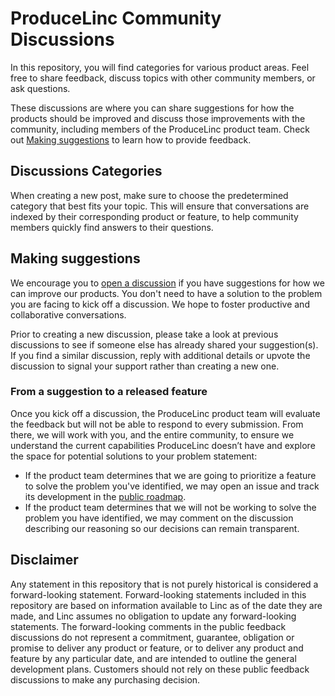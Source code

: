 # ProduceLinc Community Discussions

In this repository, you will find categories for various product areas. Feel free to share feedback, discuss topics with other community members, or ask questions.

These discussions are where you can share suggestions for how the products should be improved and discuss those improvements with the community, including members of the ProduceLinc product team. Check out [Making suggestions](#making-suggestions) to learn how to provide feedback.

## Discussions Categories

When creating a new post, make sure to choose the predetermined category that best fits your topic. This will ensure that conversations are indexed by their corresponding product or feature, to help community members quickly find answers to their questions.

## Making suggestions

We encourage you to [open a discussion](https://github.com/orgs/community/discussions) if you have suggestions for how we can improve our products. You don't need to have a solution to the problem you are facing to kick off a discussion. We hope to foster productive and collaborative conversations.

Prior to creating a new discussion, please take a look at previous discussions to see if someone else has already shared your suggestion(s). If you find a similar discussion, reply with additional details or upvote the discussion to signal your support rather than creating a new one.

### From a suggestion to a released feature

Once you kick off a discussion, the ProduceLinc product team will evaluate the feedback but will not be able to respond to every submission. From there, we will work with you, and the entire community, to ensure we understand the current capabilities ProduceLinc doesn’t have and explore the space for potential solutions to your problem statement:

- If the product team determines that we are going to prioritize a feature to solve the problem you've identified, we may open an issue and track its development in the [public roadmap](https://github.com/orgs/Linc-Community/projects/3).
- If the product team determines that we will not be working to solve the problem you have identified, we may comment on the discussion describing our reasoning so our decisions can remain transparent.

## Disclaimer

Any statement in this repository that is not purely historical is considered a forward-looking statement. Forward-looking statements included in this repository are based on information available to Linc as of the date they are made, and Linc assumes no obligation to update any forward-looking statements. The forward-looking comments in the public feedback discussions do not represent a commitment, guarantee, obligation or promise to deliver any product or feature, or to deliver any product and feature by any particular date, and are intended to outline the general development plans. Customers should not rely on these public feedback discussions to make any purchasing decision.
